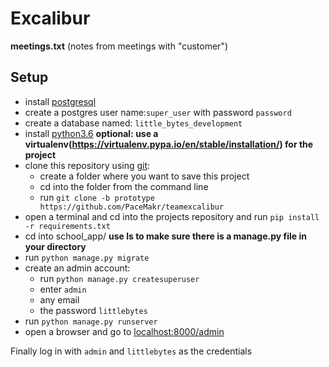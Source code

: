 # Excalibur

**meetings.txt** (notes from meetings with "customer")

## Setup

- install [postgresql](https://github.com/PaceMakr/teamexcalibur/blob/prototype/install-postgresql.md)</br>
- create a postgres user name:`super_user` with password `password`
- create a database named: `little_bytes_development`
- install [python3.6](https://www.python.org/downloads/) **optional: use a virtualenv(https://virtualenv.pypa.io/en/stable/installation/) for the project** 
- clone this repository using [git](https://git-scm.com/book/en/v2/Getting-Started-Installing-Git):
	- create a folder where you want to save this project
	- cd into the folder from the command line
	- run `git clone -b prototype https://github.com/PaceMakr/teamexcalibur`
- open a terminal and cd into the projects repository and run `pip install -r requirements.txt`
- cd into school_app/ **use ls to make sure there is a manage.py file in your directory**
- run `python manage.py migrate`
- create an admin account:
	- run `python manage.py createsuperuser`
	- enter `admin`
	- any email
	- the password `littlebytes`
- run `python manage.py runserver`
- open a browser and go to [localhost:8000/admin](http://localhost:8000/admin)

Finally log in with `admin` and `littlebytes` as the credentials
